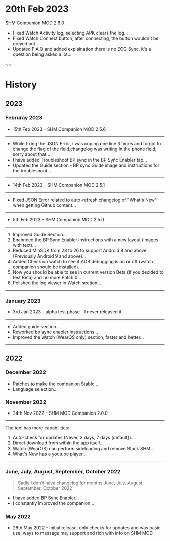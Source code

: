 # 20th Feb 2023
SHM Companion MOD 2.6.0
 * Fixed Watch Activity log, selecting APK clears the log... 
 * Fixed Watch Connect button, after connecting, the button wouldn't be greyed out... 
 * Updated F.A.Q and added explaination there is no ECG Sync, it's a question being asked a lot...

~~

# History
## 2023
### Februray 2023
 * 15th Feb 2023 - SHM Companion MOD 2.5.6
---
 * While fixing the JSON Error, i was coping one line 3 times and forgot to change the flag of the field,changelog was writing in the phone field, sorry about that...
 * I have added Troubleshoot BP sync in the BP Sync Enabler tab...
 * Updated the Guide section - BP sync Guide image and instructions for the troubleshoot...
---
 * 14th Feb 2023 - SHM Companion MOD 2.5.1
---
 * Fixed JSON Error related to auto-refresh changelog of "What's New" when getting Github content...
---
 * 5th Feb 2023 - SHM Companion MOD 2.5.0
---
  1. Improved Guide Section…
  2. Enahnced the BP Sync Enabler instructions with a new layout (images with text)…
  3. Reduced MinSDK from 28 to 26 to support Android 8 and above (Previously Android 9 and above)…
  4. Added Check on watch to see if ADB debugging is on or off (watch companion should be installed)…
  5. Now you should be able to see in current version Beta (if you decided to test Beta) and no more Patch 0...
  6. Polished the log viewer in Watch section...
---

### January 2023
 * 3rd Jan 2023 - alpha test phase - I never released it
---
 * Added guide section...
 * Reworked bp sync enabler instructions...
 * Improved the Watch (WearOS only) section, faster and better...
---

## 2022
### December 2022
 * Patches to make the companion Stable...
 * Language selection...

### November 2022
 * 24th Nov 2022 - SHM MOD Companion 2.0.0
---
The tool has more capabilities:
 1. Auto-check for updates (Never, 3 days, 7 days (default))...
 2. Direct download from within the app itself...
 3. Watch (WearOS) can perform sideloading and remove Stock SHM...
 4. What's New has a youtube player...
---

### June, July, August, September, October 2022
> Sadly I don't have changelog for months June, July, August, September, October 2022
 * I have added BP Sync Enabler...
 * I constantly improved the companion...
### May 2022
 * 28th May 2022 - Initial release, only checks for updates and was basic use, ways to message me, support and rich with info on SHM MOD
